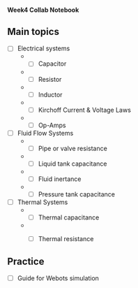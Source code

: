 #### Week4 Collab Notebook

Main topics
--------------------------------
- [ ] Electrical systems
  * - [ ] Capacitor
  * - [ ] Resistor
  * - [ ] Inductor
  * - [ ] Kirchoff Current & Voltage Laws
  * - [ ] Op-Amps
  
- [ ] Fluid Flow Systems
  * - [ ] Pipe or valve resistance
  * - [ ] Liquid tank capacitance
  * - [ ] Fluid inertance
  * - [ ] Pressure tank capacitance

- [ ] Thermal Systems
  * - [ ] Thermal capacitance
  * - [ ] Thermal resistance


Practice 
--------------------------------
- [ ] Guide for Webots simulation

 
